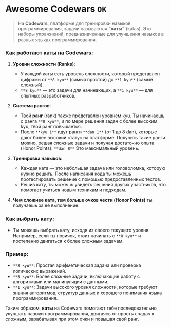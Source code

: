 # Awesome Codewars `OK`

> На **Codewars**, платформе для тренировки навыков программирования, задачи называются **"каты"** (katas). Это наборы упражнений, предназначенные для улучшения навыков в разных языках программирования.

### Как работают каты на Codewars:

1. **Уровни сложности (Ranks)**:

   - У каждой каты есть уровень сложности, который представлен цифрами от `**8 kyu**` (самый простой) до `**1 kyu**` (самый сложный).
   - `**8 kyu**` — это задачи для начинающих, а `**1 kyu**` — для опытных разработчиков.

2. **Система рангов**:

   - Твой **ранг** (rank) также представлен уровнем kyu. Ты начинаешь с ранга `**8 kyu**`, и по мере решения задач с более высоким kyu, твой ранг повышается.
   - После `**kyu 1**` идут ранги `**dan 1**` (от 1 до 8 dan), которые дают более высокий статус на платформе. Получить такие ранги можно, решая сложные задачи и получая достаточно опыта (Honor Points). `**dan 8**` Это максимальный уровень.

3. **Тренировка навыков**:

   - Каждая ката — это небольшая задача или головоломка, которую нужно решить. После написания кода ты можешь протестировать решение с помощью предоставленных тестов.
   - Решив кату, ты можешь увидеть решения других участников, что помогает учиться новым техникам и подходам.

4. **Чем сложнее ката, тем больше очков чести (Honor Points)** ты получаешь за её выполнение.

### Как выбрать кату:

- Ты можешь выбрать кату, исходя из своего текущего уровня. Например, если ты новичок, стоит начинать с `**8 kyu**` и постепенно двигаться к более сложным задачам.

### Пример:

- `**8 kyu**`: Простая арифметическая задача или проверка логических выражений.
- `**5 kyu**`: Более сложные задачи, включающие работу с алгоритмами или манипуляции с данными.
- `**1 kyu**`: Задачи высокого уровня сложности, которые требуют знания алгоритмов, структур данных и хорошего понимания языка программирования.

Таким образом, **каты** на Codewars помогают тебе последовательно улучшать навыки программирования, двигаясь от простых задач к сложным, зарабатывая при этом очки и повышая свой ранг.
